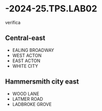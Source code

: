 # -2024-25.TPS.LAB02
verifica
## Central-east
- EALING BROADWAY
- WEST ACTON
- EAST ACTON
- WHITE CITY
## Hammersmith city east
- WOOD LANE
- LATMER ROAD
- LADBROKE GROVE
